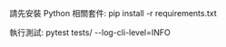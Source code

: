 請先安裝 Python 相關套件:
    pip install -r requirements.txt

執行測試:
    pytest tests/ --log-cli-level=INFO
